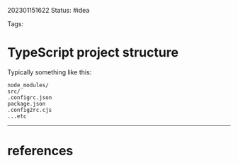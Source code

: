 202301151622
Status: #idea

Tags:

# TypeScript project structure

Typically something like this:

```ls
node_modules/ 
src/
.configrc.json
package.json
.config2rc.cjs
...etc
```

---
# references